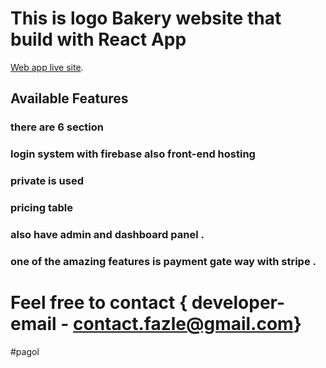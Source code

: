 # This is logo Bakery website that build with React App

 [Web app live site](https://logo-bakery.web.app/).

## Available Features



### there are 6 section 

### login system with firebase also front-end hosting
### private is used
### pricing table
### also have admin and dashboard panel .
### one of the amazing features is payment gate way with stripe .


# Feel free to contact { developer-email - contact.fazle@gmail.com}



#pagol


